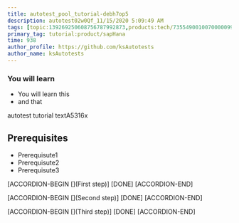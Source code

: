 ```yaml
---
title: autotest_pool_tutorial-debh7op5
description: autotest02w0Qf_11/15/2020 5:09:49 AM
tags: [topic:139269250608756787992873,products:tech/73554900100700000996,tutorial:experience/advanced]
primary_tag: tutorial:product/sapHana
time: 938
author_profile: https://github.com/ksAutotests
author_name: ksAutotests
---
```

### You will learn
- You will learn this
- and that

autotest tutorial textA5316x

## Prerequisites
- Prerequisute1
- Prerequisute2
- Prerequisute3

[ACCORDION-BEGIN [](First step)]
[DONE]
[ACCORDION-END]

[ACCORDION-BEGIN [](Second step)]
[DONE]
[ACCORDION-END]

[ACCORDION-BEGIN [](Third step)]
[DONE]
[ACCORDION-END]

